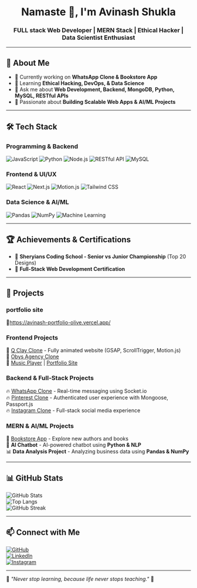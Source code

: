 <h1 align="center">Namaste 🙏, I'm Avinash Shukla</h1>
<h3 align="center">FULL stack Web Developer | MERN Stack | Ethical Hacker | Data Scientist Enthusiast</h3>

---

## 🚀 About Me  
- 🔭 Currently working on **WhatsApp Clone & Bookstore App**  
- 🌱 Learning **Ethical Hacking, DevOps, & Data Science**  
- 💬 Ask me about **Web Development, Backend, MongoDB, Python, MySQL, RESTful APIs**  
- 🎯 Passionate about **Building Scalable Web Apps & AI/ML Projects**  

---

## 🛠 Tech Stack  
### **Programming & Backend**  
![JavaScript](https://img.shields.io/badge/JavaScript-F7DF1E?style=for-the-badge&logo=javascript&logoColor=black)
![Python](https://img.shields.io/badge/Python-3776AB?style=for-the-badge&logo=python&logoColor=white)
![Node.js](https://img.shields.io/badge/Node.js-339933?style=for-the-badge&logo=node.js&logoColor=white)
![RESTful API](https://img.shields.io/badge/RESTful_API-005571?style=for-the-badge&logo=fastapi&logoColor=white)
![MySQL](https://img.shields.io/badge/MySQL-4479A1?style=for-the-badge&logo=mysql&logoColor=white)

### **Frontend & UI/UX**  
![React](https://img.shields.io/badge/React-61DAFB?style=for-the-badge&logo=react&logoColor=black)
![Next.js](https://img.shields.io/badge/Next.js-000000?style=for-the-badge&logo=nextdotjs&logoColor=white)
![Motion.js](https://img.shields.io/badge/Motion.js-F56F36?style=for-the-badge&logo=framer&logoColor=white)
![Tailwind CSS](https://img.shields.io/badge/TailwindCSS-38B2AC?style=for-the-badge&logo=tailwind-css&logoColor=white)

### **Data Science & AI/ML**  
![Pandas](https://img.shields.io/badge/Pandas-150458?style=for-the-badge&logo=pandas&logoColor=white)
![NumPy](https://img.shields.io/badge/NumPy-013243?style=for-the-badge&logo=numpy&logoColor=white)
![Machine Learning](https://img.shields.io/badge/Machine%20Learning-FF6F00?style=for-the-badge&logo=tensorflow&logoColor=white)

---

## 🏆 Achievements & Certifications  
- 🏅 **Sheryians Coding School - Senior vs Junior Championship** (Top 20 Designs)  
- 📜 **Full-Stack Web Development Certification**  

---

## 📂 Projects  

### **portfolio site**
🚀https://avinash-portfolio-olive.vercel.app/


### **Frontend Projects**  

🚀 [Q Clay Clone](#) - Fully animated website (GSAP, ScrollTrigger, Motion.js)  
🚀 [Obys Agency Clone](https://avinash-shukla1.github.io/obys.agency-clone/)  
🚀 [Music Player](#) | [Portfolio Site](https://avinash-portfolio-olive.vercel.app/)  

### **Backend & Full-Stack Projects**  
🔥 [WhatsApp Clone](#) - Real-time messaging using Socket.io  
🔥 [Pinterest Clone](#) - Authenticated user experience with Mongoose, Passport.js  
🔥 [Instagram Clone](#) - Full-stack social media experience  

### **MERN & AI/ML Projects**  
📖 [Bookstore App](#) - Explore new authors and books  
🤖 **AI Chatbot** - AI-powered chatbot using **Python & NLP**  
📊 **Data Analysis Project** - Analyzing business data using **Pandas & NumPy**  

---

## 📊 GitHub Stats  
![GitHub Stats](https://github-readme-stats.vercel.app/api?username=avinash-shukla1&show_icons=true&theme=radical)  
![Top Langs](https://github-readme-stats.vercel.app/api/top-langs/?username=avinash-shukla1&layout=compact&theme=radical)  
![GitHub Streak](https://github-readme-streak-stats.herokuapp.com/?user=avinash-shukla1&theme=radical)  

---

## 📫 Connect with Me  
[![GitHub](https://img.shields.io/badge/GitHub-000?style=for-the-badge&logo=github&logoColor=white)](https://github.com/avinash-shukla1)  
[![LinkedIn](https://img.shields.io/badge/LinkedIn-blue?style=for-the-badge&logo=linkedin)](https://www.linkedin.com/in/avinash-shukla-66b11823a/)  
[![Instagram](https://img.shields.io/badge/Instagram-E4405F?style=for-the-badge&logo=instagram&logoColor=white)](https://www.instagram.com/code_withavi_/)

---

🔹 *"Never stop learning, because life never stops teaching."* 🚀


